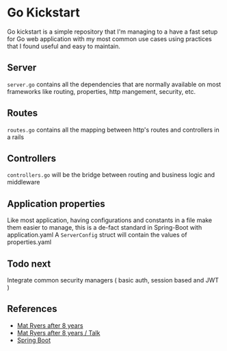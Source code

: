 # Go Kickstart

Go kickstart is a simple repository that I'm managing to a have a fast setup for Go web application
with my most common use cases using practices that I found useful and easy to maintain.

## Server

`server.go` contains all the dependencies that are normally available on most frameworks like routing, properties, http mangement, security, etc.

## Routes

`routes.go` contains all the mapping between http's routes and controllers in a rails

## Controllers

`controllers.go` will be the bridge between routing and business logic and middleware

## Application properties

Like most application, having configurations and constants in a file make them easier to manage, this is a de-fact standard in Spring-Boot with application.yaml
A `ServerConfig` struct will contain the values of properties.yaml

## Todo next

Integrate common security managers ( basic auth, session based and JWT )

## References

* [Mat Ryers after 8 years](https://pace.dev/blog/2018/05/09/how-I-write-http-services-after-eight-years.html)
* [Mat Ryers after 8 years / Talk](https://www.youtube.com/watch?v=8TLiGHJTlig)
* [Spring Boot](https://docs.spring.io/spring-boot/docs/current/reference/htmlsingle/)